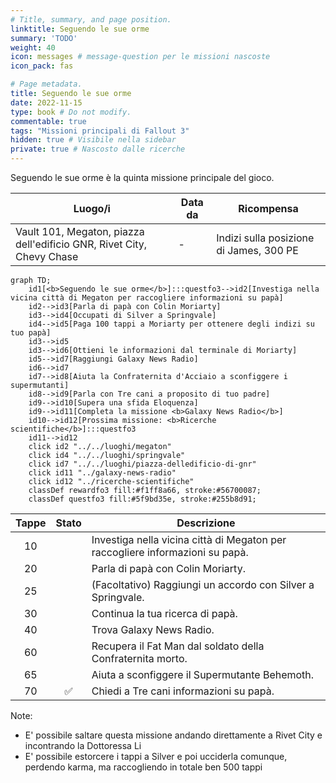 ```yaml
---
# Title, summary, and page position.
linktitle: Seguendo le sue orme
summary: 'TODO'
weight: 40
icon: messages # message-question per le missioni nascoste
icon_pack: fas

# Page metadata.
title: Seguendo le sue orme
date: 2022-11-15
type: book # Do not modify.
commentable: true
tags: "Missioni principali di Fallout 3"
hidden: true # Visibile nella sidebar
private: true # Nascosto dalle ricerche
---
```


Seguendo le sue orme è la quinta missione principale del gioco.

| Luogo/i | Data da | Ricompensa | 
| ------- | ------- | ---------- | 
| Vault 101, Megaton, piazza dell'edificio GNR, Rivet City, Chevy Chase        |  -       |    Indizi sulla posizione di James, 300 PE        | 

```mermaid
graph TD;
    id1[<b>Seguendo le sue orme</b>]:::questfo3-->id2[Investiga nella vicina città di Megaton per raccogliere informazioni su papà]
    id2-->id3[Parla di papà con Colin Moriarty]
    id3-->id4[Occupati di Silver a Springvale]
    id4-->id5[Paga 100 tappi a Moriarty per ottenere degli indizi su tuo papà]
    id3-->id5
    id3-->id6[Ottieni le informazioni dal terminale di Moriarty]
    id5-->id7[Raggiungi Galaxy News Radio]
    id6-->id7
    id7-->id8[Aiuta la Confraternita d'Acciaio a sconfiggere i supermutanti]
    id8-->id9[Parla con Tre cani a proposito di tuo padre]
    id9-->id10[Supera una sfida Eloquenza]
    id9-->id11[Completa la missione <b>Galaxy News Radio</b>]
    id10-->id12[Prossima missione: <b>Ricerche scientifiche</b>]:::questfo3
    id11-->id12
    click id2 "../../luoghi/megaton"
    click id4 "../../luoghi/springvale"
    click id7 "../../luoghi/piazza-delledificio-di-gnr"
    click id11 "../galaxy-news-radio"
    click id12 "../ricerche-scientifiche"
    classDef rewardfo3 fill:#f1ff8a66, stroke:#56700087;
    classDef questfo3 fill:#5f9bd35e, stroke:#255b8d91;
```

| Tappe | Stato              | Descrizione                                                                   |
| :-----: | :------------------: | ----------------------------------------------------------------------------- |
| 10    |                    | Investiga nella vicina città di Megaton per raccogliere informazioni su papà. |
| 20    |                    | Parla di papà con Colin Moriarty.                                             |
| 25    |                    | (Facoltativo) Raggiungi un accordo con Silver a Springvale.                   |
| 30    |                    | Continua la tua ricerca di papà.                                              |
| 40    |                    | Trova Galaxy News Radio.                                                      |
| 60    |                    | Recupera il Fat Man dal soldato della Confraternita morto.                    |
| 65    |                    | Aiuta a sconfiggere il Supermutante Behemoth.                                 |
|  70     | :white_check_mark: | Chiedi a Tre cani informazioni su papà.                                       |


Note:
- E' possibile saltare questa missione andando direttamente a Rivet City e incontrando la Dottoressa Li
- E' possibile estorcere i tappi a Silver e poi ucciderla comunque, perdendo karma, ma raccogliendo in totale ben 500 tappi